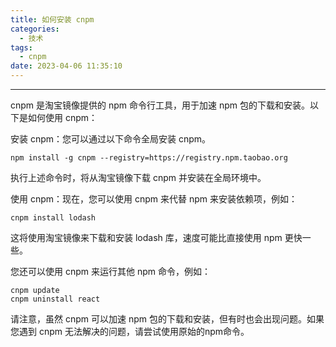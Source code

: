 ```yaml
---
title: 如何安装 cnpm
categories:
  - 技术
tags:
  - cnpm
date: 2023-04-06 11:35:10
---
```


---
cnpm 是淘宝镜像提供的 npm 命令行工具，用于加速 npm 包的下载和安装。以下是如何使用 cnpm：

安装 cnpm：您可以通过以下命令全局安装 cnpm。

```
npm install -g cnpm --registry=https://registry.npm.taobao.org
```

执行上述命令时，将从淘宝镜像下载 cnpm 并安装在全局环境中。

使用 cnpm：现在，您可以使用 cnpm 来代替 npm 来安装依赖项，例如：
<!-- more -->
```
cnpm install lodash
```
这将使用淘宝镜像来下载和安装 lodash 库，速度可能比直接使用 npm 更快一些。

您还可以使用 cnpm 来运行其他 npm 命令，例如：

```
cnpm update
cnpm uninstall react
```
请注意，虽然 cnpm 可以加速 npm 包的下载和安装，但有时也会出现问题。如果您遇到 cnpm 无法解决的问题，请尝试使用原始的npm命令。